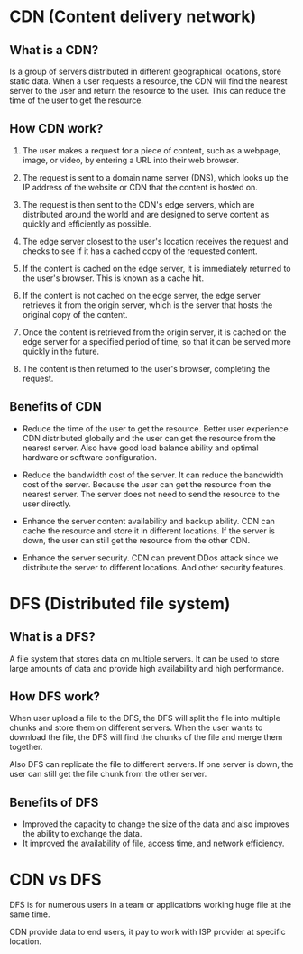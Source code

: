 # CDN (Content delivery network)

## What is a CDN?
Is a group of servers distributed in different geographical locations, store static data. When a user requests a resource, the CDN will find the nearest server to the user and return the resource to the user. This can reduce the time of the user to get the resource.


## How CDN work?

1. The user makes a request for a piece of content, such as a webpage, image, or video, by entering a URL into their web browser.

2. The request is sent to a domain name server (DNS), which looks up the IP address of the website or CDN that the content is hosted on.

3. The request is then sent to the CDN's edge servers, which are distributed around the world and are designed to serve content as quickly and efficiently as possible.

4. The edge server closest to the user's location receives the request and checks to see if it has a cached copy of the requested content.

5. If the content is cached on the edge server, it is immediately returned to the user's browser. This is known as a cache hit.

6. If the content is not cached on the edge server, the edge server retrieves it from the origin server, which is the server that hosts the original copy of the content.

7. Once the content is retrieved from the origin server, it is cached on the edge server for a specified period of time, so that it can be served more quickly in the future.

8. The content is then returned to the user's browser, completing the request.
 

## Benefits of CDN
- Reduce the time of the user to get the resource. Better user experience. CDN distributed globally and the user can get the resource from the nearest server. Also have good load balance ability and optimal hardware or software configuration.
- Reduce the bandwidth cost of the server.
  It can reduce the bandwidth cost of the server. Because the user can get the resource from the nearest server. The server does not need to send the resource to the user directly.
- Enhance the server content availability and backup ability.
  CDN can cache the resource and store it in different locations. If the server is down, the user can still get the resource from the other CDN.

- Enhance the server security. CDN can prevent DDos attack since we distribute the server to different locations. And other security features.

# DFS (Distributed file system)

## What is a DFS?
A file system that stores data on multiple servers. It can be used to store large amounts of data and provide high availability and high performance.

## How DFS work?
When user upload a file to the DFS, the DFS will split the file into multiple chunks and store them on different servers. When the user wants to download the file, the DFS will find the chunks of the file and merge them together.

Also DFS can replicate the file to different servers. If one server is down, the user can still get the file chunk from the other server.

## Benefits of DFS
- Improved the capacity to change the size of the data and also improves the ability to exchange the data.
- It improved the availability of file, access time, and network efficiency.

# CDN vs DFS
DFS is for numerous users in a team or applications working huge file at the same time. 

CDN provide data to end users, it pay to work with ISP provider at specific location.



